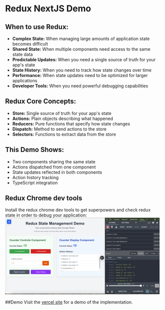 # Redux NextJS Demo

## When to use Redux:

- **Complex State:** When managing large amounts of application state becomes difficult
- **Shared State:** When multiple components need access to the same state data
- **Predictable Updates:** When you need a single source of truth for your app's state
- **State History:** When you need to track how state changes over time
- **Performance:** When state updates need to be optimized for larger applications
- **Developer Tools:** When you need powerful debugging capabilities

## Redux Core Concepts:

- **Store:** Single source of truth for your app's state
- **Actions:** Plain objects describing what happened
- **Reducers:** Pure functions that specify how state changes
- **Dispatch:** Method to send actions to the store
- **Selectors:** Functions to extract data from the store

## This Demo Shows:

- Two components sharing the same state
- Actions dispatched from one component
- State updates reflected in both components
- Action history tracking
- TypeScript integration

## Redux Chrome dev tools
Install the redux chrome dev tools to get superpowers and check redux state in order to debug your application:
<img src="public/chrome-dev-tools.png" alt="Demo" width="500">

##Demo
Visit the [vercel site](https://redux-nextjs-demo.vercel.app/) for a demo of the implementation.